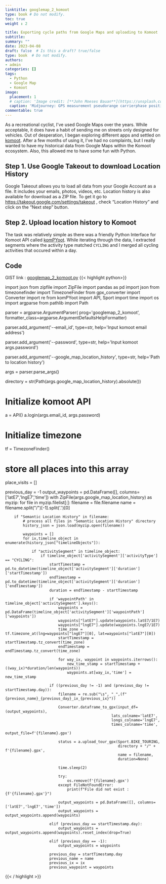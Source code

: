 ```yaml
---
linktitle: googlemap_2_komoot
type: book # Do not modify.
toc: true
weight : 2

title: Exporting cycle paths from Google Maps and uploading to Komoot
subtitle:
summary: ""
date: 2023-04-08
draft: false  # Is this a draft? true/false
type: book  # Do not modify.
authors:
- admin
categories: []
tags:
  - Python
  - Google Map
  - Komoot
image:
  placement: 1
  # caption: 'Image credit: [**John Moeses Bauan**](https://unsplash.com/photos/OGZtQF8iC0g)'
  caption: 'Midjourney: GPS measurement pseudorange carrierphase position'
commentable: true
---
```


As a recreational cyclist, I've used Google Maps over the years. While acceptable, it does have a habit of sending me on streets only designed for vehicles. Out of desperation, I began exploring different apps and settled on [komoot](https://www.komoot.com/user/3259828117697). After a few months of using it, I've had no complaints, but I really wanted to have my historical data from Google Maps within the Komoot ecosystem. Also, this allowed me to have some fun with Python.

## Step 1. Use Google Takeout to download Location History

Google Takeout allows you to load all data from your Google Account as a file. It includes your emails, photos, videos, etc. Location history is also available for download as a ZIP file.
To get it go to https://takeout.google.com/settings/takeout , check “Location History” and click on the “Next step” button.

## Step 2. Upload location history to Komoot

The task was relatively simple as there was a friendly Python Interface for Komoot API called [komPYoot](https://pypi.org/project/komPYoot/1.0.0/). While iterating through the data, I extracted segments where the activity type matched `CYCLING` and I merged all cycling activities that occured within a day.

## Code

GIST link : [googlemap_2_komoot.py](https://gist.github.com/garrettseepersad/d8d5cfebff7371985eb4f0e32f2de35c)
{{< highlight python>}}

import json
from zipfile import ZipFile
import pandas as pd
import json
from timezonefinder import TimezoneFinder
from gpx_converter import Converter
import re
from komPYoot import API, Sport
import time
import os
import argparse
from pathlib import Path

parser  = argparse.ArgumentParser(
    prog='googlemap_2_komoot',
    formatter_class=argparse.ArgumentDefaultsHelpFormatter)

parser.add_argument('--email_id',
                    type=str,
                    help='Input komoot email address')

parser.add_argument('--password',
                    type=str,
                    help='Input komoot args.password')

parser.add_argument('--google_map_location_history',
                    type=str,
                    help='Path to location history')

args = parser.parse_args()

directory = str(Path(args.google_map_location_history).absolute())

# Initialize komoot API
a = API()
a.login(args.email_id, args.password)

# Initialize timezone
tf = TimezoneFinder()

# store all places into this array
place_visits = []

previous_day = -1
output_waypoints = pd.DataFrame([], columns=['latE7','lngE7','time'])
with ZipFile(args.google_map_location_history) as myzip:
    for file in myzip.filelist[:]:
        filename = file.filename
        name = filename.split("/")[-1].split('.')[0]

        if "Semantic Location History" in filename:
            # process all files in "Semantic Location History" directory
            history_json = json.load(myzip.open(filename))

            waypoints = []
            for ix,timeline_object in enumerate(history_json["timelineObjects"]):

                if "activitySegment" in timeline_object:
                    if timeline_object['activitySegment']['activityType'] == "CYCLING":
                        startTimestamp = pd.to_datetime(timeline_object['activitySegment']['duration']['startTimestamp'])
                        endTimestamp = pd.to_datetime(timeline_object['activitySegment']['duration']['endTimestamp'])
                        duration = endTimestamp - startTimestamp

                        if 'waypointPath' in timeline_object['activitySegment'].keys():
                            waypoints = pd.DataFrame(timeline_object['activitySegment']['waypointPath']['waypoints'])
                            waypoints["latE7"].update(waypoints.latE7/1E7)
                            waypoints["lngE7"].update(waypoints.lngE7/1E7)
                            time_zone = tf.timezone_at(lng=waypoints["lngE7"][0], lat=waypoints["latE7"][0])
                            startTimestamp = startTimestamp.tz_convert(time_zone)
                            endTimestamp = endTimestamp.tz_convert(time_zone)

                            for way_ix, waypoint in waypoints.iterrows():
                                new_time_stamp = startTimestamp + ((way_ix)*duration/len(waypoints))
                                waypoints.at[way_ix,'time'] = new_time_stamp

                        if ((previous_day != -1) and (previous_day != startTimestamp.day)):
                            filename = re.sub("\s", "_",(f"{previous_name}_{previous_day}_ix_{previous_ix}"))

                            Converter.dataframe_to_gpx(input_df=(output_waypoints),
                                                    lats_colname='latE7',
                                                    longs_colname='lngE7',
                                                    times_colname='time',
                                                    output_file=f'{filename}.gpx')

                            status = a.upload_tour_gpx(Sport.BIKE_TOURING,
                                                       directory + "/" + f'{filename}.gpx',
                                                       name = filename,
                                                       duration=None)

                            time.sleep(2)

                            try:
                                os.remove(f'{filename}.gpx')
                            except FileNotFoundError:
                                print(f"File did not exist : {f'{filename}.gpx'}")

                            output_waypoints = pd.DataFrame([], columns=['latE7','lngE7','time'])
                            output_waypoints = output_waypoints.append(waypoints)

                        elif (previous_day == startTimestamp.day):
                            output_waypoints = output_waypoints.append(waypoints).reset_index(drop=True)

                        elif (previous_day == -1):
                            output_waypoints = waypoints

                        previous_day = startTimestamp.day
                        previous_name = name
                        previous_ix = ix
                        previous_waypoint = waypoints

{{< / highlight >}}
